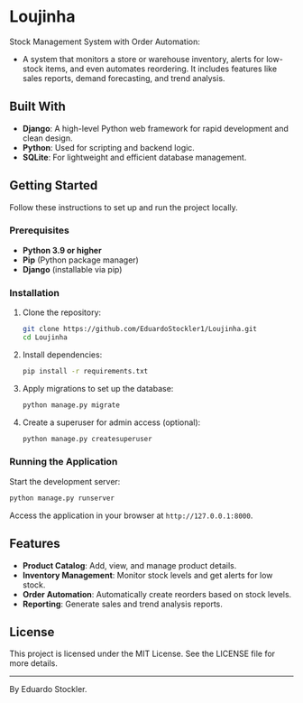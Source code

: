 # Loujinha  
Stock Management System with Order Automation:  
- A system that monitors a store or warehouse inventory, alerts for low-stock items, and even automates reordering. It includes features like sales reports, demand forecasting, and trend analysis.

## Built With  
- **Django**: A high-level Python web framework for rapid development and clean design.  
- **Python**: Used for scripting and backend logic.  
- **SQLite**: For lightweight and efficient database management.

## Getting Started  
Follow these instructions to set up and run the project locally.

### Prerequisites  
- **Python 3.9 or higher**  
- **Pip** (Python package manager)  
- **Django** (installable via pip)

### Installation  
1. Clone the repository:  
   ```bash
   git clone https://github.com/EduardoStockler1/Loujinha.git
   cd Loujinha
   ```

2. Install dependencies:  
   ```bash
   pip install -r requirements.txt
   ```

3. Apply migrations to set up the database:  
   ```bash
   python manage.py migrate
   ```

4. Create a superuser for admin access (optional):  
   ```bash
   python manage.py createsuperuser
   ```

### Running the Application  
Start the development server:  
```bash
python manage.py runserver
```

Access the application in your browser at `http://127.0.0.1:8000`.

## Features  
- **Product Catalog**: Add, view, and manage product details.  
- **Inventory Management**: Monitor stock levels and get alerts for low stock.  
- **Order Automation**: Automatically create reorders based on stock levels.  
- **Reporting**: Generate sales and trend analysis reports.

## License  
This project is licensed under the MIT License. See the LICENSE file for more details.

---

By Eduardo Stockler.
```  
 